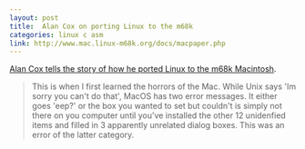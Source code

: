```yaml
---
layout: post
title:  Alan Cox on porting Linux to the m68k
categories: linux c asm
link: http://www.mac.linux-m68k.org/docs/macpaper.php
---
```

[Alan Cox tells the story of how he ported Linux to the m68k Macintosh](http://www.mac.linux-m68k.org/docs/macpaper.php).

> This is when I first learned the horrors of the Mac. 
> While Unix says 'Im sorry you can't do that', MacOS has two error messages. It either goes 'eep?' or the box you wanted to set but couldn't is simply not there on you computer until you've installed the other 12 unidenfied items and filled in 3 apparently unrelated dialog boxes. This was an error of the latter category.
